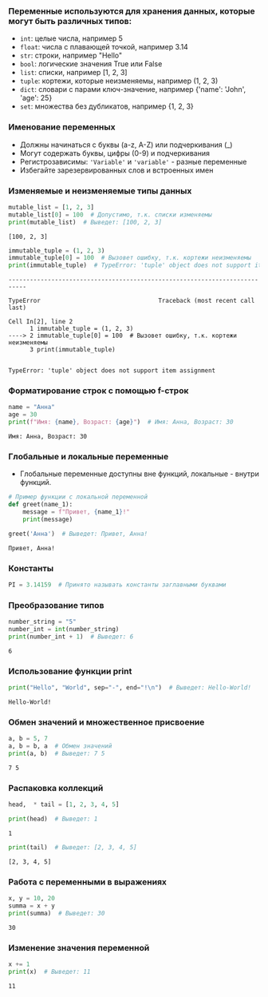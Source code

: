 ### Переменные используются для хранения данных, которые могут быть различных типов:
- `int`: целые числа, например 5
- `float`: числа с плавающей точкой, например 3.14
- `str`: строки, например "Hello"
- `bool`: логические значения True или False
- `list`: списки, например [1, 2, 3]
- `tuple`: кортежи, которые неизменяемы, например (1, 2, 3)
- `dict`: словари с парами ключ-значение, например {'name': 'John', 'age': 25}
- `set`: множества без дубликатов, например {1, 2, 3}

### Именование переменных
- Должны начинаться с буквы (a-z, A-Z) или подчеркивания (_)
- Могут содержать буквы, цифры (0-9) и подчеркивания
- Регистрозависимы: `'Variable'` и `'variable'` - разные переменные
- Избегайте зарезервированных слов и встроенных имен

### Изменяемые и неизменяемые типы данных


```python
mutable_list = [1, 2, 3]
mutable_list[0] = 100  # Допустимо, т.к. списки изменяемы
print(mutable_list)  # Выведет: [100, 2, 3]
```

    [100, 2, 3]
    


```python
immutable_tuple = (1, 2, 3)
immutable_tuple[0] = 100  # Вызовет ошибку, т.к. кортежи неизменяемы
print(immutable_tuple)  # TypeError: 'tuple' object does not support item assignment
```


    ---------------------------------------------------------------------------

    TypeError                                 Traceback (most recent call last)

    Cell In[2], line 2
          1 immutable_tuple = (1, 2, 3)
    ----> 2 immutable_tuple[0] = 100  # Вызовет ошибку, т.к. кортежи неизменяемы
          3 print(immutable_tuple)
    

    TypeError: 'tuple' object does not support item assignment


### Форматирование строк с помощью f-строк


```python
name = "Анна"
age = 30
print(f"Имя: {name}, Возраст: {age}")  # Имя: Анна, Возраст: 30
```

    Имя: Анна, Возраст: 30
    

### Глобальные и локальные переменные
- Глобальные переменные доступны вне функций, локальные - внутри функций.


```python
# Пример функции с локальной переменной
def greet(name_1):
    message = f"Привет, {name_1}!"
    print(message)

greet('Анна')  # Выведет: Привет, Анна!
```

    Привет, Анна!
    

### Константы


```python
PI = 3.14159  # Принято называть константы заглавными буквами
```

### Преобразование типов


```python
number_string = "5"
number_int = int(number_string)
print(number_int + 1)  # Выведет: 6
```

    6
    

### Использование функции print


```python
print("Hello", "World", sep="-", end="!\n")  # Выведет: Hello-World!
```

    Hello-World!
    

### Обмен значений и множественное присвоение


```python
a, b = 5, 7
a, b = b, a  # Обмен значений
print(a, b)  # Выведет: 7 5
```

    7 5
    

### Распаковка коллекций


```python
head,  * tail = [1, 2, 3, 4, 5]
```


```python
print(head)  # Выведет: 1
```

    1
    


```python
print(tail)  # Выведет: [2, 3, 4, 5]
```

    [2, 3, 4, 5]
    

### Работа с переменными в выражениях


```python
x, y = 10, 20
summa = x + y
print(summa)  # Выведет: 30
```

    30
    

### Изменение значения переменной


```python
x += 1
print(x)  # Выведет: 11
```

    11
    
